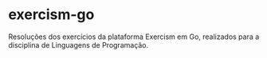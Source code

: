 # exercism-go
Resoluções dos exercícios da plataforma Exercism em Go, realizados para a disciplina de Linguagens de Programação.
